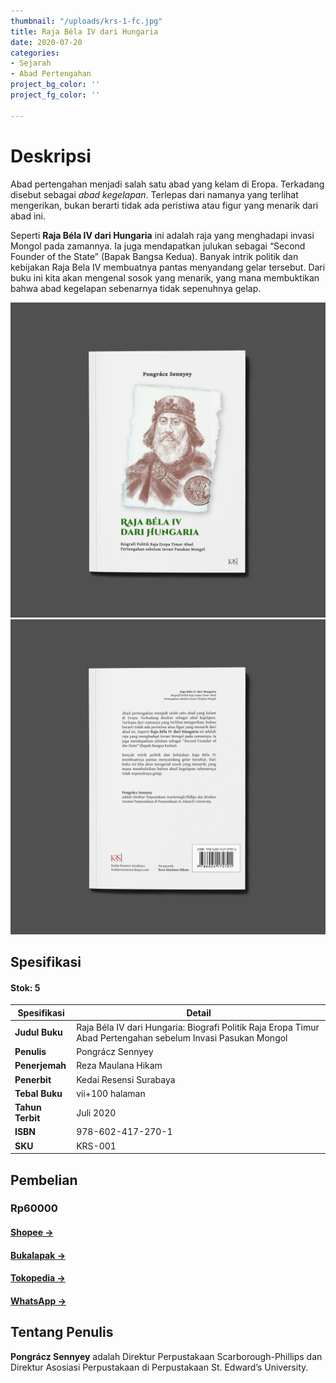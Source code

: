 ```yaml
---
thumbnail: "/uploads/krs-1-fc.jpg"
title: Raja Béla IV dari Hungaria
date: 2020-07-20
categories:
- Sejarah
- Abad Pertengahan
project_bg_color: ''
project_fg_color: ''

---
```


# Deskripsi

Abad pertengahan menjadi salah satu abad yang kelam di Eropa. Terkadang disebut sebagai _abad kegelapan_. Terlepas dari namanya yang terlihat mengerikan, bukan berarti tidak ada peristiwa atau figur yang menarik dari abad ini.

Seperti **Raja Béla IV dari Hungaria** ini adalah raja yang menghadapi invasi Mongol pada zamannya. Ia juga mendapatkan julukan sebagai “Second Founder of the State” (Bapak Bangsa Kedua). Banyak intrik politik dan kebijakan Raja Bela IV membuatnya pantas menyandang gelar tersebut. Dari buku ini kita akan mengenal sosok yang menarik, yang mana membuktikan bahwa abad kegelapan sebenarnya tidak sepenuhnya gelap.

![](/uploads/krs-1-fc.jpg)![](/uploads/krs-1-bc.jpg)

## Spesifikasi

#### Stok: 5

| **Spesifikasi** | Detail |
| ---- | ----- |
| **Judul Buku** | Raja Béla IV dari Hungaria: Biografi Politik Raja Eropa Timur Abad Pertengahan sebelum Invasi Pasukan Mongol |
| **Penulis** | Pongrácz Sennyey |
| **Penerjemah** | Reza Maulana Hikam |
| **Penerbit** | Kedai Resensi Surabaya |
| **Tebal Buku** | vii+100 halaman |
| **Tahun Terbit** | Juli 2020 |
| **ISBN** | 978-602-417-270-1 |
| **SKU** | KRS-001 |

## Pembelian
### Rp60000

#### [Shopee →](https://shopee.co.id/kbmurba "Shopee")

#### [Bukalapak →](https://www.bukalapak.com/u/kbmurba "Bukalapak")

#### [Tokopedia →](https://www.tokopedia.com/kbmurba "Tokopedia")

#### [WhatsApp →](https://wa.me/6282153777192 "WhatsApp")

## Tentang Penulis

**Pongrácz Sennyey** adalah Direktur Perpustakaan Scarborough-Phillips dan Direktur Asosiasi Perpustakaan di Perpustakaan St. Edward’s University.
